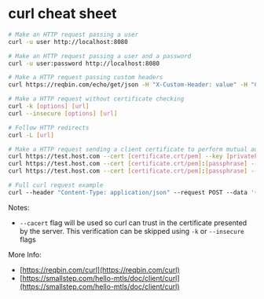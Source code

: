 # curl cheat sheet

```bash
# Make an HTTP request passing a user
curl -u user http://localhost:8080

# Make an HTTP request passing a user and a password
curl -u user:password http://localhost:8080

# Make a HTTP request passing custom headers
curl https://reqbin.com/echo/get/json -H "X-Custom-Header: value" -H "Content-Type: application/json"

# Make a HTTP request without certificate checking
curl -k [options] [url]
curl --insecure [options] [url]

# Follow HTTP redirects
curl -L [url]

# Make a HTTP request sending a client certificate to perform mutual authentication (mutual TLS)
curl https://test.host.com --cert [certificate.crt/pem] --key [privatekey.key/pem]
curl https://test.host.com --cert [certificate.crt/pem]:[passphrase] --key [privatekey.key/pem]
curl https://test.host.com --cert [certificate.crt/pem]:[passphrase] --key [privatekey.key/pem] --cacert [cacer.crt/pem]

# Full curl request example
curl --header "Content-Type: application/json" --request POST --data '{ "inputs": {"key1":"value1", "key2":"value2", "key3":"value3"} }' https://test.endpoint.com/test -u <username> -H 'User-Agent: Mozilla/5.0 (Macintosh; Intel Mac OS X 10.15; rv:90.0) Gecko/20100101 Firefox/90.0'
```

Notes:

* `--cacert` flag will be used so curl can trust in the certificate presented by the server. This verification can be skipped using `-k` or `--insecure` flags

More Info:

* [https://reqbin.com/curl](https://reqbin.com/curl)
* [https://smallstep.com/hello-mtls/doc/client/curl](https://smallstep.com/hello-mtls/doc/client/curl)